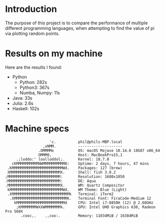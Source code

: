# Introduction

The purpose of this project is to compare the performance of multiple different programming languages, when attempting to find the value of pi via plotting random points.

# Results on my machine
Here are the results I found:

- Python
    - Python: 282s
    - Python3: 367s
    - Numba, Numpy: 11s
- Java: 33s
- Julia: 2.6s
- Haskell: 102s

# Machine specs
```
                    'c.          phil@phils-MBP.local
                 ,xNMM.          --------------------
               .OMMMMo           OS: macOS Mojave 10.14.6 18G87 x86_64
               OMMM0,            Host: MacBookPro15,1
     .;loddo:' loolloddol;.      Kernel: 18.7.0
   cKMMMMMMMMMMNWMMMMMMMMMM0:    Uptime: 2 days, 7 hours, 47 mins
 .KMMMMMMMMMMMMMMMMMMMMMMMWd.    Packages: 127 (brew)
 XMMMMMMMMMMMMMMMMMMMMMMMX.      Shell: fish 3.0.2
;MMMMMMMMMMMMMMMMMMMMMMMM:       Resolution: 1680x1050
:MMMMMMMMMMMMMMMMMMMMMMMM:       DE: Aqua
.MMMMMMMMMMMMMMMMMMMMMMMMX.      WM: Quartz Compositor
 kMMMMMMMMMMMMMMMMMMMMMMMMWd.    WM Theme: Blue (Light)
 .XMMMMMMMMMMMMMMMMMMMMMMMMMMk   Terminal: iTerm2
  .XMMMMMMMMMMMMMMMMMMMMMMMMK.   Terminal Font: FiraCode-Medium 12
    kMMMMMMMMMMMMMMMMMMMMMMd     CPU: Intel i7-8850H (12) @ 2.60GHz
     ;KMMMMMMMWXXWMMMMMMMk.      GPU: Intel UHD Graphics 630, Radeon Pro 560X
       .cooc,.    .,coo:.        Memory: 11034MiB / 16384MiB
```
